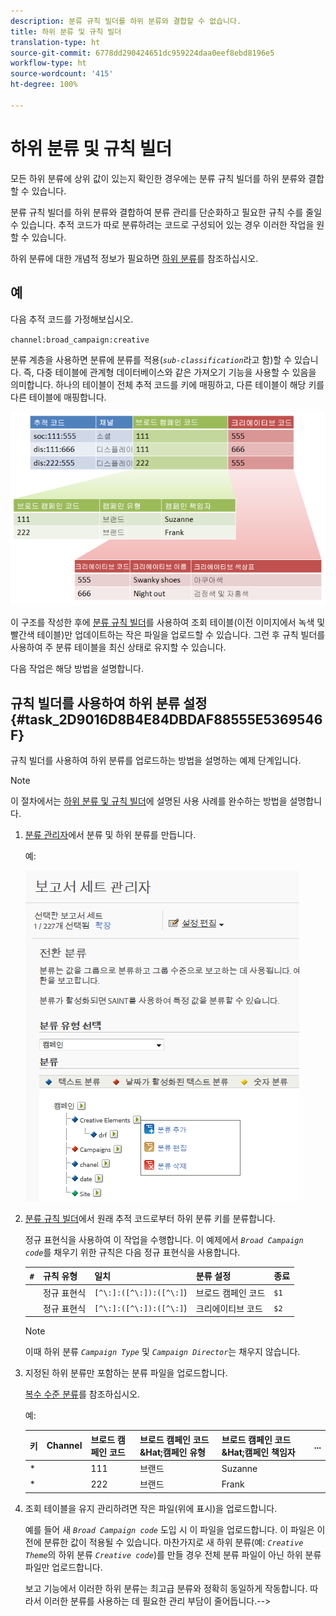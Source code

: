 ```yaml
---
description: 분류 규칙 빌더를 하위 분류와 결합할 수 없습니다.
title: 하위 분류 및 규칙 빌더
translation-type: ht
source-git-commit: 6778dd290424651dc959224daa0eef8ebd8196e5
workflow-type: ht
source-wordcount: '415'
ht-degree: 100%

---
```



# 하위 분류 및 규칙 빌더

모든 하위 분류에 상위 값이 있는지 확인한 경우에는 분류 규칙 빌더를 하위 분류와 결합할 수 있습니다.

분류 규칙 빌더를 하위 분류와 결합하여 분류 관리를 단순화하고 필요한 규칙 수를 줄일 수 있습니다. 추적 코드가 따로 분류하려는 코드로 구성되어 있는 경우 이러한 작업을 원할 수 있습니다.

하위 분류에 대한 개념적 정보가 필요하면 [하위 분류](/help/components/classifications/c-sub-classifications.md)를 참조하십시오.

## 예

다음 추적 코드를 가정해보십시오.

`channel:broad_campaign:creative`

분류 계층을 사용하면 분류에 분류를 적용(*`sub-classification`*&#x200B;라고 함)할 수 있습니다. 즉, 다중 테이블에 관계형 데이터베이스와 같은 가져오기 기능을 사용할 수 있음을 의미합니다. 하나의 테이블이 전체 추적 코드를 키에 매핑하고, 다른 테이블이 해당 키를 다른 테이블에 매핑합니다.

![](assets/sub_class_table.png)

이 구조를 작성한 후에 [분류 규칙 빌더](/help/components/classifications/crb/classification-rule-builder.md)를 사용하여 조회 테이블(이전 이미지에서 녹색 및 빨간색 테이블)만 업데이트하는 작은 파일을 업로드할 수 있습니다. 그런 후 규칙 빌더를 사용하여 주 분류 테이블을 최신 상태로 유지할 수 있습니다.

다음 작업은 해당 방법을 설명합니다.

## 규칙 빌더를 사용하여 하위 분류 설정{#task_2D9016D8B4E84DBDAF88555E5369546F}

규칙 빌더를 사용하여 하위 분류를 업로드하는 방법을 설명하는 예제 단계입니다.

>[!NOTE]
>
>이 절차에서는 [하위 분류 및 규칙 빌더](/help/components/classifications/crb/sub-classification-rule-builder.md)에 설명된 사용 사례를 완수하는 방법을 설명합니다.

1. [분류 관리자](https://docs.adobe.com/content/help/ko-KR/analytics/components/classifications/c-classifications.html)에서 분류 및 하위 분류를 만듭니다.

   예:

   ![단계 정보](assets/sub_class_create.png)

1. [분류 규칙 빌더](/help/components/classifications/crb/classification-rule-builder.md)에서 원래 추적 코드로부터 하위 분류 키를 분류합니다.

   정규 표현식을 사용하여 이 작업을 수행합니다. 이 예제에서 *`Broad Campaign code`*&#x200B;를 채우기 위한 규칙은 다음 정규 표현식을 사용합니다.

   | `#` | 규칙 유형 | 일치 | 분류 설정 | 종료 |
   |---|---|---|---|---|
   |  | 정규 표현식 | `[^\:]:([^\:]):([^\:]`) | 브로드 캠페인 코드 | `$1` |
   |  | 정규 표현식 | `[^\:]:([^\:]):([^\:]`) | 크리에이티브 코드 | `$2` |

   >[!NOTE]
   >
   >이때 하위 분류 *`Campaign Type`* 및 *`Campaign Director`*&#x200B;는 채우지 않습니다.

1. 지정된 하위 분류만 포함하는 분류 파일을 업로드합니다.

   [복수 수준 분류](/help/components/classifications/c-sub-classifications.md)를 참조하십시오.

   예:

   | 키 | Channel | 브로드 캠페인 코드 | 브로드 캠페인 코드&amp;Hat;캠페인 유형 | 브로드 캠페인 코드&amp;Hat;캠페인 책임자 | ... |
   |---|---|---|---|---|---|
   | * |  | 111 | 브랜드 | Suzanne |  |
   | * |  | 222 | 브랜드 | Frank |  |

1. 조회 테이블을 유지 관리하려면 작은 파일(위에 표시)을 업로드합니다. 

   예를 들어 새 *`Broad Campaign code`* 도입 시 이 파일을 업로드합니다. 이 파일은 이전에 분류한 값이 적용될 수 있습니다. 마찬가지로 새 하위 분류(예: *`Creative Theme`*&#x200B;의 하위 분류 *`Creative code`*)를 만들 경우 전체 분류 파일이 아닌 하위 분류 파일만 업로드합니다.

   보고 기능에서 이러한 하위 분류는 최고급 분류와 정확히 동일하게 작동합니다. 따라서 이러한 분류를 사용하는 데 필요한 관리 부담이 줄어듭니다.-->
